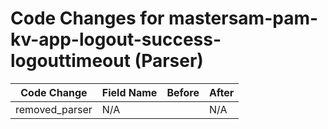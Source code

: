 # Code Changes for mastersam-pam-kv-app-logout-success-logouttimeout (Parser)

| Code Change | Field Name | Before | After |
|-------------|------------|--------|-------|
| removed_parser | N/A |  | N/A |
